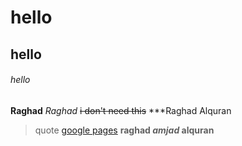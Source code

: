 # hello
## hello
###### hello
**Raghad**
*Raghad*
~~i  don't need this~~
***Raghad Alquran
> quote
[google pages](https://www.google.com/)
**raghad _amjad_ alquran**

